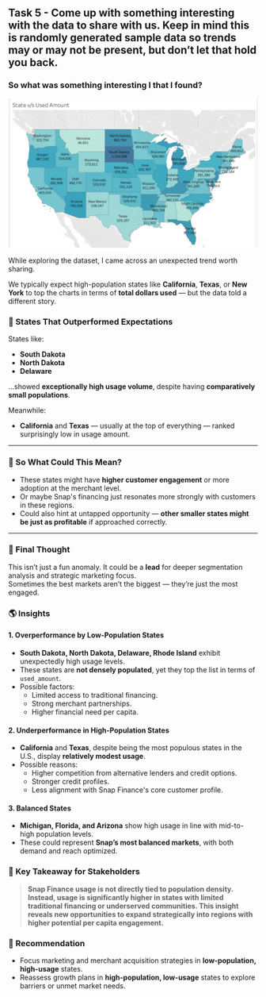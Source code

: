 ## Task 5 - Come up with something interesting with the data to share with us. Keep in mind this is randomly generated sample data so trends may or may not be present, but don’t let that hold you back.

### So what was something interesting I that I found?

![State vs Amount Used](State_vs_Used_Amount.jpeg)


While exploring the dataset, I came across an unexpected trend worth sharing.

We typically expect high-population states like **California**, **Texas**, or **New York** to top the charts in terms of **total dollars used** — but the data told a different story.

### 🌟 States That Outperformed Expectations
States like:
- **South Dakota**
- **North Dakota**
- **Delaware**

…showed **exceptionally high usage volume**, despite having **comparatively small populations**.

Meanwhile:
- **California** and **Texas** — usually at the top of everything — ranked surprisingly low in usage amount.

---

### 🧐 So What Could This Mean?
- These states might have **higher customer engagement** or more adoption at the merchant level.
- Or maybe Snap's financing just resonates more strongly with customers in these regions.
- Could also hint at untapped opportunity — **other smaller states might be just as profitable** if approached correctly.

---

### 📌 Final Thought
This isn’t just a fun anomaly. It could be a **lead** for deeper segmentation analysis and strategic marketing focus.  
Sometimes the best markets aren’t the biggest — they’re just the most engaged.
### 🌎 Insights

#### 1. **Overperformance by Low-Population States**
- **South Dakota, North Dakota, Delaware, Rhode Island** exhibit unexpectedly high usage levels.
- These states are **not densely populated**, yet they top the list in terms of `used_amount`.
- Possible factors:
  - Limited access to traditional financing.
  - Strong merchant partnerships.
  - Higher financial need per capita.

#### 2. **Underperformance in High-Population States**
- **California** and **Texas**, despite being the most populous states in the U.S., display **relatively modest usage**.
- Possible reasons:
  - Higher competition from alternative lenders and credit options.
  - Stronger credit profiles.
  - Less alignment with Snap Finance's core customer profile.

#### 3. **Balanced States**
- **Michigan, Florida, and Arizona** show high usage in line with mid-to-high population levels.
- These could represent **Snap’s most balanced markets**, with both demand and reach optimized.

### 🧠 Key Takeaway for Stakeholders
> **Snap Finance usage is not directly tied to population density. Instead, usage is significantly higher in states with limited traditional financing or underserved communities. This insight reveals new opportunities to expand strategically into regions with higher potential per capita engagement.**

### 📌 Recommendation
- Focus marketing and merchant acquisition strategies in **low-population, high-usage** states.
- Reassess growth plans in **high-population, low-usage** states to explore barriers or unmet market needs.
